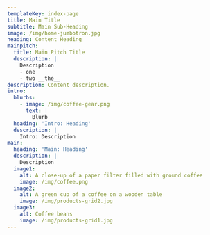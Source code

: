 ```yaml
---
templateKey: index-page
title: Main Title
subtitle: Main Sub-Heading
image: /img/home-jumbotron.jpg
heading: Content Heading
mainpitch:
  title: Main Pitch Title
  description: |
    Description
    - one
    - two __the__
description: Content description.
intro:
  blurbs:
    - image: /img/coffee-gear.png
      text: |
        Blurb
  heading: 'Intro: Heading'
  description: |
    Intro: Description
main:
  heading: 'Main: Heading'
  description: |
    Description
  image1:
    alt: A close-up of a paper filter filled with ground coffee
    image: /img/coffee.png
  image2:
    alt: A green cup of a coffee on a wooden table
    image: /img/products-grid2.jpg
  image3:
    alt: Coffee beans
    image: /img/products-grid1.jpg
---
```


